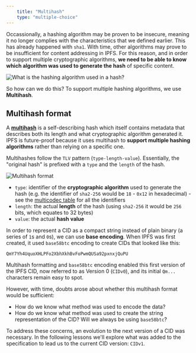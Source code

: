 ```yaml
---
    title: "Multihash"
    type: "multiple-choice"
---
```


Occassionally, a hashing algorithm may be proven to be insecure, meaning it no longer complies with the characteristics that we defined earlier. This has already happened with `sha1`. With time, other algorithms may prove to be insufficient for content addressing in IPFS. For this reason, and in order to support multiple cryptographic algorithms, **we need to be able to know which algorithm was used to generate the hash** of specific content.

![What is the hashing algorithm used in a hash?](tutorial-assets/T0006L02-what-algo.jpg)

So how can we do this?
To support multiple hashing algorithms, we use **Multihash**.

## Multihash format

A [**multihash**](https://multiformats.io/multihash/) is a self-describing hash which itself contains metadata that describes both its length and what cryptographic algorithm generated it. IPFS is future-proof because it uses multihash to
**support multiple hashing algorithms** rather than relying on a specific one.

Multihashes follow the `TLV` pattern (`type-length-value`). Essentially, the "original hash" is prefixed with a `type` and the `length` of the hash.

![Multihash format](tutorial-assets/T0006L02-multihash.jpg)

 - `type`: identifier of the **cryptographic algorithm** used to generate the hash (e.g. the identifier of `sha2-256` would be `18` - `0x12` in hexadecimal) - see the [multicodec table](https://github.com/multiformats/multicodec/blob/master/table.csv) for all the identifiers
 - `length`: the actual **length** of the hash (using `sha2-256` it would be `256` bits, which equates to 32 bytes)
 - `value`: the actual **hash value**

In order to represent a CID as a compact string instead of plain binary (a series of `1`s and `0`s), we can use **base encoding**. When IPFS was first created, it used `base58btc` encoding to create CIDs that looked like this:

`QmY7Yh4UquoXHLPFo2XbhXkhBvFoPwmQUSa92pxnxjQuPU`

Multihash formatting and `base58btc` encoding enabled this first version of the IPFS CID, now referred to as Version 0 (`CIDv0`), and its initial `Qm...` characters remain easy to spot.

However, with time, doubts arose about whether this multihash format would be sufficient:
 - How do we know what method was used to encode the data?
 - How do we know what method was used to create the string representation of the CID? Will we always be using `base58btc`?

To address these concerns, an evolution to the next version of a CID was necessary. In the following lessons we'll explore what was added to the specification to lead us to the current CID version: `CIDv1`.

